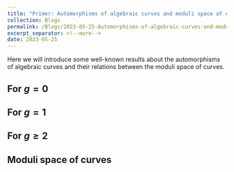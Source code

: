 ```yaml
---
title: "Primer: Automorphisms of algebraic curves and moduli space of curves"
collection: Blogs
permalink: /Blogs/2023-05-25-Automorphisms-of-algebraic-curves-and-moduli-space-of-curves
excerpt_separator: <!--more-->
date: 2023-05-25
---
```

Here we will introduce some well-known results about the automorphisms of algebraic curves and their relations between the moduli space of curves.
<!--more-->

## For $g=0$

## For $g=1$

## For $g\geq 2$

## Moduli space of curves

